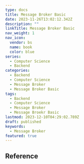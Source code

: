 ```yaml
---
type: docs
title: Message Broker Basic
date: 2023-11-26T13:02:12.342Z
description: ""
linkTitle: Message Broker Basic
nav_weight: 1
nav_icon:
  vendor: bs
  name: book
  color: blue
series:
  - Computer Science
  - Backend
categories:
  - Backend
  - Computer Science
  - Message Broker
  - Message Broker Basic
tags:
  - Backend
  - Computer Science
  - Message Broker
  - Message Broekr Basic
lastmod: 2023-12-10T04:29:02.789Z
draft: published
keywords:
  - Message Broker
featured: true
---
```


## Reference
